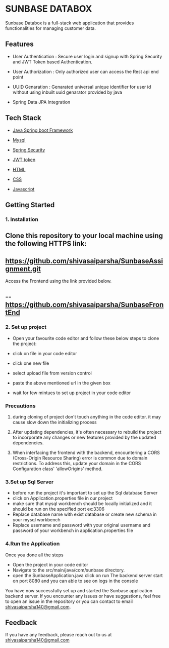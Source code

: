 
# SUNBASE DATABOX
 Sunbase Databox is a full-stack web application that provides functionalities for managing customer data.
 




## Features 

- User Authentication         :   Secure user login and          signup with Spring Security and JWT Token based Authentication.

- User Authorization : Only authorized user can access the Rest api end point
- UUID Genaration    : Genarated universal unique identifier  for user id without  using inbuilt uuid genarator provided by java

- Spring Data JPA Integration


## Tech Stack
   - [Java Spring boot Framework](https://spring.io/projects/spring-boot)

   - [Mysql](https://en.wikipedia.org/wiki/MySQL)
   - [Spring Security](https://spring.io/projects/spring-security)
   - [JWT token ](https://jwt.io/introduction) 
   - [HTML](https://developer.mozilla.org/en-US/docs/Web/HTML)
   - [CSS](https://developer.mozilla.org/en-US/docs/Web/CSS)
   - [Javascript](https://www.javascript.com/)
##  Getting Started
  ###  1. Installation

  Clone this repository to your local machine using the following HTTPS link:
--
  https://github.com/shivasaiparsha/SunbaseAssignment.git 
--

  Access the Frontend using the link provided below.

  --
   https://github.com/shivasaiparsha/SunbaseFrontEnd
  --


 ### 2. Set up project

- Open your favourite code editor and follow these below steps to clone the project:

- click on file in your code editor
- click one new file
- select upload file from version control
- paste the above mentioned url in the given box
- wait for few mintues to set up project in your code editor

### Precautions
   1. during cloning of project don't touch anything in the code editor. it may cause slow down the initializing process 

2.  After updating dependencies, it's often necessary to rebuild the project to incorporate any changes or new features provided by the updated dependencies.
3.  When interfacing the frontend with the backend, encountering a CORS (Cross-Origin Resource Sharing) error is common due to domain restrictions. To address this, update your domain in the CORS Configuration class' 'allowOrigins' method.

### 3.Set up Sql Server
 - before run the project it's important to set up the Sql database Server
 - click on Application.properties file in our project 
  - make sure that mysql workbench should be locally initialized and it should be run on the specified port ex:3306
  - Replace database name with exist database or create new schema in your mysql workbench
  - Replace username and password with your original username and password of your workbench in application.properties file

  ### 4.Run the Application
  Once you done all the steps

  - Open the project in your code editor
  - Navigate to the src/main/java/com/sunbase directory.
  - open the SunbaseApplication.java click on run
  The backend server start on port 8080 and you can able to see on logs in the console 

  You have now successfully set up and started the Sunbase application backend server. If you encounter any issues or have suggestions, feel free to open an issue in the repository or you can contact to email shivasaiparsha140@gmail.com.

 


## Feedback

If you have any feedback, please reach out to us at shivasaiparsha140@gmail.com

